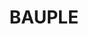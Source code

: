 ---
facts:
- Bauple is located in the Fraser Coast Region of Queensland, Australia.
- The town is situated approximately 220km north of Brisbane.
- Bauple is known as the home of the Bauple nut, also known as the macadamia nut.
- The name "Bauple" is derived from the Kabi word "bau-bal", meaning "honey place."
- The area was traditionally inhabited by the Butchulla and Kabi Aboriginal peoples.
- The first European settlers arrived in the area in the mid-1800s.
- The town was officially surveyed and named in 1889.
- Bauple was once a thriving commercial centre servicing the surrounding agricultural
  areas.
- The town's economy is now largely based on tourism and macadamia nut production.
- The Bauple Nut Festival is held annually in May.
historical_events:
- Discovery of the Bauple Nut (Macadamia) by Europeans in the 1850s
- Establishment of the first commercial macadamia plantation in Bauple in the late
  1800s
lastmod: '2025-04-09T20:17:18+00:00'
latitude: -25.640978
layout: suburb
longitude: 152.791302
notable_people: []
postcode: '4650'
state: QLD
title: BAUPLE
tourist_locations:
- name: Bauple Museum
  url: https://www.bauplemuseum.com/
- name: Bauple Nut Country
url: /qld/bauple/
---